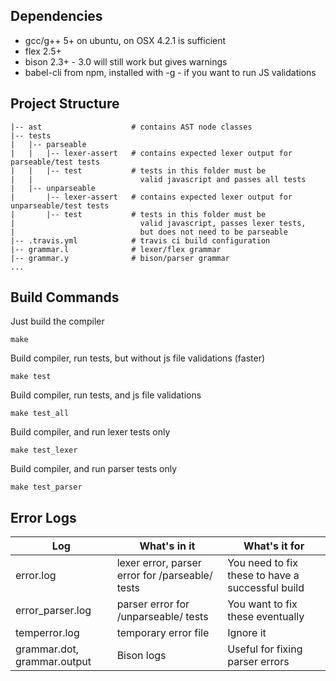 ## Dependencies
- gcc/g++ 5+ on ubuntu, on OSX 4.2.1 is sufficient
- flex 2.5+
- bison 2.3+ - 3.0 will still work but gives warnings
- babel-cli from npm, installed with -g - if you want to run JS validations

## Project Structure
```
|-- ast                    # contains AST node classes
|-- tests            
|   |-- parseable
|   |   |-- lexer-assert   # contains expected lexer output for parseable/test tests
|   |   |-- test           # tests in this folder must be
|   |                        valid javascript and passes all tests
|   |-- unparseable
|       |-- lexer-assert   # contains expected lexer output for unparseable/test tests
|       |-- test           # tests in this folder must be
|                            valid javascript, passes lexer tests,
|                            but does not need to be parseable
|-- .travis.yml            # travis ci build configuration
|-- grammar.l              # lexer/flex grammar
|-- grammar.y              # bison/parser grammar
...
```

## Build Commands

Just build the compiler
```
make
```


Build compiler, run tests, but without js file validations (faster)
```
make test
```


Build compiler, run tests, and js file validations
```
make test_all
```


Build compiler, and run lexer tests only
```
make test_lexer
```


Build compiler, and run parser tests only
```
make test_parser
```


## Error Logs
| Log  | What's in it                                         | What's it for |
|-----------|---------------                                  |------------|
| error.log | lexer error, parser error for /parseable/ tests | You need to fix these to have a successful build |
| error_parser.log | parser error for /unparseable/ tests     | You want to fix these eventually |
| temperror.log | temporary error file                        | Ignore it |
| grammar.dot, grammar.output | Bison logs                    | Useful for fixing parser errors |
